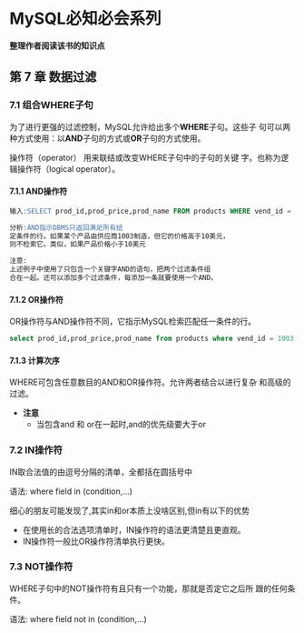 # MySQL必知必会系列

**整理作者阅读该书的知识点**

## 第 7 章 数据过滤

### 7.1 组合WHERE子句

为了进行更强的过滤控制，MySQL允许给出多个**WHERE**子句。这些子
句可以两种方式使用：以**AND**子句的方式或**OR**子句的方式使用。

操作符（operator） 用来联结或改变WHERE子句中的子句的关键
字。也称为逻辑操作符（logical operator）。

#### 7.1.1 AND操作符

```sql
输入:SELECT prod_id,prod_price,prod_name FROM products WHERE vend_id = 1003 and prod_price <= 10;

分析:AND指示DBMS只返回满足所有给
定条件的行。如果某个产品由供应商1003制造，但它的价格高于10美元，
则不检索它。类似，如果产品价格小于10美元

注意:
上述例子中使用了只包含一个关键字AND的语句，把两个过滤条件组
合在一起。还可以添加多个过滤条件，每添加一条就要使用一个AND。
```

#### 7.1.2 OR操作符

OR操作符与AND操作符不同，它指示MySQL检索匹配任一条件的行。

```sql
select prod_id,prod_price,prod_name from products where vend_id = 1003 or prod_price = 10;
```

#### 7.1.3 计算次序

WHERE可包含任意数目的AND和OR操作符。允许两者结合以进行复杂
和高级的过滤。

+ **注意**
  + 当包含and 和 or在一起时,and的优先级要大于or

### 7.2 IN操作符

IN取合法值的由逗号分隔的清单，全都括在圆括号中

语法: where field in (condition,...)

细心的朋友可能发现了,其实in和or本质上没啥区别,但in有以下的优势

+ 在使用长的合法选项清单时，IN操作符的语法更清楚且更直观。
+ IN操作符一般比OR操作符清单执行更快。

### 7.3 NOT操作符

WHERE子句中的NOT操作符有且只有一个功能，那就是否定它之后所
跟的任何条件。

语法: where field not in (condition,...)